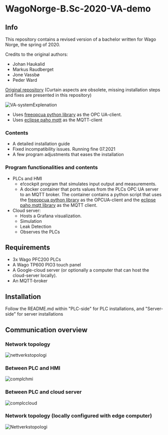 # WagoNorge-B.Sc-2020-VA-demo

## Info
This repository contains a revised version of a bachelor written for Wago Norge, the spring of 2020.  

Credits to the original authors: 
- Johan Haukalid
- Markus Raudberget
- Jone Vassbø 
- Peder Ward

[Original repository](https://github.com/Wago-Norge/Bachelorprosjekt-2020) (Curtain aspects are obsolete, missing installation steps and fixes are presented in this repository)

![VA-systemExplenation](https://user-images.githubusercontent.com/61655489/128310474-869abdb6-823f-4f6d-846c-a04802752f17.PNG)

- Uses [freeopcua python library](https://github.com/FreeOpcUa/python-opcua) as the OPC UA-client. 
- Uses [eclipse paho mqtt](https://github.com/eclipse/paho.mqtt.python) as the MQTT-client


### Contents
- A detailed installation guide
- Fixed incompatibility issues. Running fine 07.2021
- A few program adjustments that eases the installation

### Program functionalities and contents
- PLCs and HMI
    - e!cockpit program that simulates input output and measurements.
    - A docker container that ports values from the PLCs OPC UA server to an MQTT broker. The container contains a python script that uses the [freeopcua python library](https://github.com/FreeOpcUa/python-opcua) as the OPCUA-client and the [eclipse paho mqtt library](https://github.com/eclipse/paho.mqtt.python) as the MQTT client.
- Cloud server:
    - Hosts a Grafana visualization. 
    - Simulation
    - Leak Detection
    - Observes the PLCs
## Requirements
- 3x Wago PFC200 PLCs
- A Wago TP600 PIO3 touch panel
- A Google-cloud server (or optionally a computer that can host the cloud-server locally).
- An MQTT-broker

## Installation

Follow the README.md within "PLC-side" for PLC installations, and "Server-side" for server installations

## Communication overview

### Network topology

![nettverkstopologi](https://user-images.githubusercontent.com/73703856/126310533-434e2935-3811-43e7-9c68-7a60520869a0.PNG)

### Between PLC and HMI
![complchmi](https://user-images.githubusercontent.com/73703856/126310704-1504c6b8-5a10-4e38-9215-10343fc181ba.PNG)

### Between PLC and cloud server
![complccloud](https://user-images.githubusercontent.com/73703856/126310799-a78a4a43-2fe5-411f-b26d-0f1074661bec.PNG)

### Network topology (locally configured with edge computer)
![Nettverkstopologi](https://user-images.githubusercontent.com/61655489/127852940-8ea0943c-2112-4dc3-886e-c81af2653c64.png)


